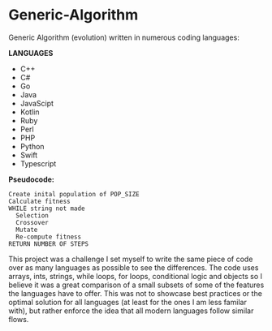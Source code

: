 # Generic-Algorithm
Generic Algorithm (evolution) written in numerous coding languages:

  __LANGUAGES__
  * C++
  * C#
  * Go
  * Java
  * JavaScipt
  * Kotlin
  * Ruby
  * Perl
  * PHP
  * Python
  * Swift
  * Typescript
   
 __Pseudocode:__
  ```
  Create inital population of POP_SIZE
  Calculate fitness
  WHILE string not made
    Selection
    Crossover
    Mutate
    Re-compute fitness
  RETURN NUMBER OF STEPS
```
  
This project was a challenge I set myself to write the same piece of code over as many languages as possible to see the differences. The code uses arrays, ints, strings, while loops, for loops, conditional logic and objects so I believe it was a great comparison of a small subsets of some of the features the languages have to offer. This was not to showcase best practices or the optimal solution for all languages (at least for the ones I am less familar with), but rather enforce the idea that all modern languages follow similar flows.
